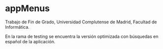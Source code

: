 # appMenus
Trabajo de Fin de Grado, Universidad Complutense de Madrid, Facultad de Informática.

En la rama de testing se encuentra la versión optimizada con búsquedas en español de la aplicación.
